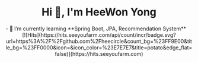 <h1 align="center">Hi 👋, I'm HeeWon Yong</h1>
- 🌱 I’m currently learning **Spring Boot, JPA, Recommendation System**

<div align="center"> [![Hits](https://hits.seeyoufarm.com/api/count/incr/badge.svg?url=https%3A%2F%2Fgithub.com%2Fheecircle&count_bg=%23FF9E00&title_bg=%23FF0000&icon=&icon_color=%23E7E7E7&title=potato&edge_flat=false)](https://hits.seeyoufarm.com)</div>
